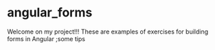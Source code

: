 # angular_forms

Welcome on my project!!! These are examples of exercises for building forms in Angular ;some tips
